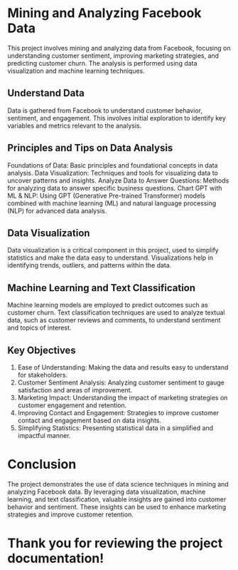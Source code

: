 # Mining and Analyzing Facebook Data
This project involves mining and analyzing data from Facebook, focusing on understanding customer sentiment, improving marketing strategies, and predicting customer churn. The analysis is performed using data visualization and machine learning techniques.

## Understand Data
Data is gathered from Facebook to understand customer behavior, sentiment, and engagement. This involves initial exploration to identify key variables and metrics relevant to the analysis.

## Principles and Tips on Data Analysis
Foundations of Data: Basic principles and foundational concepts in data analysis.
Data Visualization: Techniques and tools for visualizing data to uncover patterns and insights.
Analyze Data to Answer Questions: Methods for analyzing data to answer specific business questions.
Chart GPT with ML & NLP: Using GPT (Generative Pre-trained Transformer) models combined with machine learning (ML) and natural language processing (NLP) for advanced data analysis.

## Data Visualization
Data visualization is a critical component in this project, used to simplify statistics and make the data easy to understand. Visualizations help in identifying trends, outliers, and patterns within the data.

## Machine Learning and Text Classification
Machine learning models are employed to predict outcomes such as customer churn. Text classification techniques are used to analyze textual data, such as customer reviews and comments, to understand sentiment and topics of interest.

## Key Objectives
1. Ease of Understanding: Making the data and results easy to understand for stakeholders.
2. Customer Sentiment Analysis: Analyzing customer sentiment to gauge satisfaction and areas of improvement.
3. Marketing Impact: Understanding the impact of marketing strategies on customer engagement and retention.
4. Improving Contact and Engagement: Strategies to improve customer contact and engagement based on data insights.
5. Simplifying Statistics: Presenting statistical data in a simplified and impactful manner.

# Conclusion
The project demonstrates the use of data science techniques in mining and analyzing Facebook data. By leveraging data visualization, machine learning, and text classification, valuable insights are gained into customer behavior and sentiment. These insights can be used to enhance marketing strategies and improve customer retention.

# Thank you for reviewing the project documentation!
